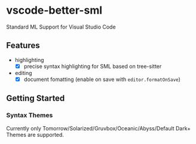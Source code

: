 # vscode-better-sml

Standard ML Support for Visual Studio Code

## Features

- highlighting
	- [x] precise syntax highlighting for SML based on tree-sitter
- editing
	- [x] document fomatting (enable on save with `editor.formatOnSave`)

## Getting Started

### Syntax Themes

Currently only Tomorrow/Solarized/Gruvbox/Oceanic/Abyss/Default Dark+ Themes are supported.
